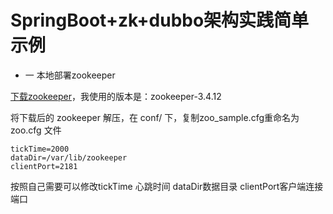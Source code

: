 # SpringBoot+zk+dubbo架构实践简单示例

* 一 本地部署zookeeper

[下载zookeeper](http://zookeeper.apache.org/)，我使用的版本是：zookeeper-3.4.12

将下载后的 zookeeper 解压，在 conf/ 下，复制zoo_sample.cfg重命名为 zoo.cfg 文件

```
tickTime=2000  
dataDir=/var/lib/zookeeper  
clientPort=2181  
```

按照自己需要可以修改tickTime 心跳时间 dataDir数据目录 clientPort客户端连接端口
